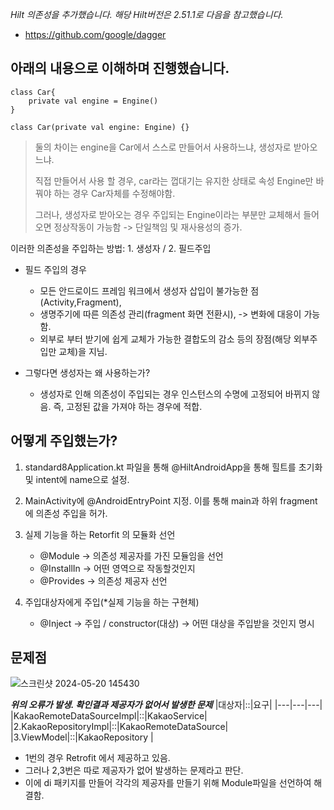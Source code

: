 *Hilt 의존성을 추가했습니다. 해당 Hilt버전은 2.51.1로 다음을 참고했습니다.*
- https://github.com/google/dagger

## 아래의 내용으로 이해하며 진행했습니다. 

    class Car{ 
        private val engine = Engine() 
    } 

    class Car(private val engine: Engine) {}

 >둘의 차이는 engine을 Car에서 스스로 만들어서 사용하느냐, 생성자로 받아오느냐.
 >
 >직접 만들어서 사용 할 경우,  car라는 껍대기는 유지한 상태로 속성 Engine만 바꿔야 하는 경우 Car자체를 수정해야함.
 >
 >그러나, 생성자로 받아오는 경우 주입되는 Engine이라는 부분만 교체해서 들어오면 정상작동이 가능함  ->  단일책임 및 재사용성의 증가. 

이러한 의존성을 주입하는 방법: 1. 생성자 / 2. 필드주입

+ 필드 주입의 경우 

    + 모든 안드로이드 프레임 워크에서 생성자 삽입이 불가능한 점(Activity,Fragment), 
    + 생명주기에 따른 의존성 관리(fragment 화면 전환시), -> 변화에 대응이 가능함.
    + 외부로 부터 받기에 쉽게 교체가 가능한 결합도의 감소 등의 장점(해당 외부주입만 교체)을 지님.

+ 그렇다면 생성자는 왜 사용하는가?
  
    + 생성자로 인해 의존성이 주입되는 경우 인스턴스의 수명에 고정되어 바뀌지 않음. 즉, 고정된 값을 가져야 하는 경우에 적합. 


## 어떻게 주입했는가? 

1. standard8Application.kt 파일을 통해  @HiltAndroidApp을 통해 힐트를 초기화 및 intent에 name으로 설정. 
2. MainActivity에 @AndroidEntryPoint 지정. 이를 통해 main과 하위 fragment에 의존성 주입을 허가.
3. 실제 기능을 하는 Retorfit 의 모듈화 선언 

   - @Module -> 의존성 제공자를 가진 모듈임을 선언
   - @InstallIn -> 어떤 영역으로 작동할것인지
   - @Provides -> 의존성 제공자 선언 

4. 주입대상자에게 주입(*실제 기능을 하는 구현체)
   - @Inject -> 주입 / constructor(대상) -> 어떤 대상을 주입받을 것인지 명시 


## 문제점

  ![스크린샷 2024-05-20 145430](https://github.com/Sth-bear/standard8/assets/72172581/9c558c71-7cc3-4d9b-805f-1671c8dd5306)

***위의 오류가 발생. 확인결과 제공자가 없어서 발생한 문제***
|대상자|::|요구|
|---|---|---|
|KakaoRemoteDataSourceImpl|::|KakaoService|
|2.KakaoRepositoryImpl|::|KakaoRemoteDataSource|
|3.ViewModel|::|KakaoRepository |

- 1번의 경우 Retrofit 에서 제공하고 있음.
- 그러나 2,3번은 따로 제공자가 없어 발생하는 문제라고 판단.
- 이에 di 패키지를 만들어 각각의 제공자를 만들기 위해 Module파일을 선언하여 해결함. 

                

        
        
    
